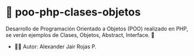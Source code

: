 # 🎡 poo-php-clases-objetos
Desarrollo de Programación Orientado a Objetos (POO) realizado en PHP, se verán ejemplos de Clases, Objetos, Abstract, Interface. 🍚

- 👨‍🎓 Autor: Alexander Jair Rojas P.
